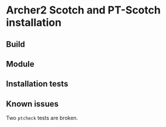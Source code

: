# Archer2 Scotch and PT-Scotch installation

## Build

## Module

## Installation tests

## Known issues

Two `ptcheck` tests are broken.